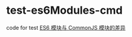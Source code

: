# test-es6Modules-cmd
code for test [ES6 模块与 CommonJS 模块的差异](https://github.com/front-end-note/notes/issues/3)
